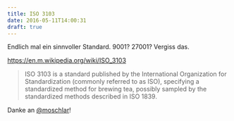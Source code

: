 ```yaml
---
title: ISO 3103
date: 2016-05-11T14:00:31
draft: true
---
```


Endlich mal ein sinnvoller Standard. 9001? 27001? Vergiss das.

https://en.m.wikipedia.org/wiki/ISO_3103

> ISO 3103 is a standard published by the International Organization for
> Standardization (commonly referred to as ISO), specifying a standardized
> method for brewing tea, possibly sampled by the standardized methods
> described in ISO 1839.

Danke an [@moschlar](http://twitter.com/moschlar)!
